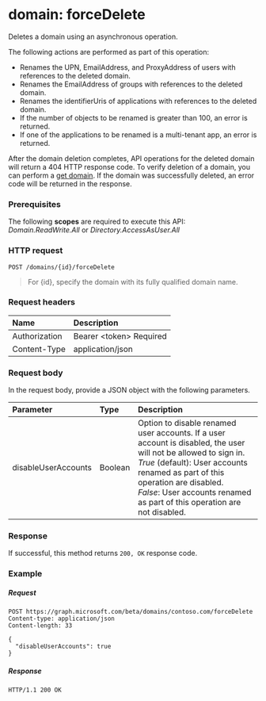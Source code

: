 # domain: forceDelete

Deletes a domain using an asynchronous operation.

The following actions are performed as part of this operation: 
* Renames the UPN, EmailAddress, and ProxyAddress of users with references to the deleted domain.
* Renames the EmailAddress of groups with references to the deleted domain. 
* Renames the identifierUris of applications with references to the deleted domain. 
* If the number of objects to be renamed is greater than 100, an error is returned. 
* If one of the applications to be renamed is a multi-tenant app, an error is returned.

After the domain deletion completes, API operations for the deleted domain will return a 404 HTTP response code. To verify deletion of a domain, you can perform a [get domain](domain_get.md). If the domain was successfully deleted, an error code will be returned in the response.

### Prerequisites
The following **scopes** are required to execute this API: *Domain.ReadWrite.All* or *Directory.AccessAsUser.All*
### HTTP request
<!-- { "blockType": "ignored" } -->
```http
POST /domains/{id}/forceDelete
```

> For {id}, specify the domain with its fully qualified domain name.

### Request headers
| Name       | Description|
|:---------------|:----------|
| Authorization  | Bearer &lt;token&gt; Required|
| Content-Type  | application/json |

### Request body
In the request body, provide a JSON object with the following parameters.

| Parameter	   | Type	|Description|
|:---------------|:--------|:----------|
|disableUserAccounts|Boolean| Option to disable renamed user accounts. If a user account is disabled, the user will not be allowed to sign in. </br>*True* (default): User accounts renamed as part of this operation are disabled. </br>*False*: User accounts renamed as part of this operation are not disabled. |

### Response
If successful, this method returns `200, OK` response code. 

### Example
##### Request
<!-- {
  "blockType": "request",
  "name": "domain_forcedelete"
}-->
```http
POST https://graph.microsoft.com/beta/domains/contoso.com/forceDelete
Content-type: application/json
Content-length: 33

{
  "disableUserAccounts": true
}
```

##### Response

<!-- {
  "blockType": "response",
  "truncated": true,
  "@odata.type": "microsoft.graph.None"
} -->

```http
HTTP/1.1 200 OK
```
<!-- uuid: 8fcb5dbc-d5aa-4681-8e31-b001d5168d79
2015-10-25 14:57:30 UTC -->
<!-- {
  "type": "#page.annotation",
  "description": "domain: forcedelete",
  "keywords": "",
  "section": "documentation",
  "tocPath": ""
}-->